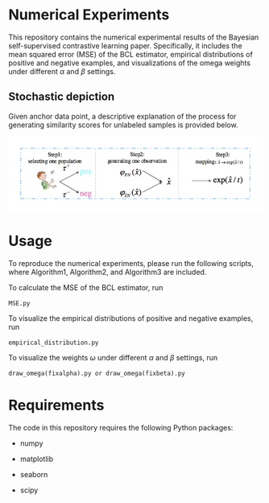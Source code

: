 # Numerical Experiments
This repository contains the numerical experimental results of the Bayesian self-supervised contrastive learning paper. Specifically, it includes the mean squared error (MSE) of the BCL estimator, empirical distributions of positive and negative examples, and visualizations of the omega weights under different $\alpha$ and $\beta$ settings.

## Stochastic depiction
Given anchor data point, a descriptive explanation of the process for generating similarity scores for unlabeled samples is provided below.

![image](https://github.com/liubin06/BCL/blob/main/pic/numerical.jpeg)


# Usage
To reproduce the numerical experiments, please run the following scripts, where Algorithm1, Algorithm2, and Algorithm3 are included.

To calculate the MSE of the BCL estimator, run 

```
MSE.py
```

To visualize the empirical distributions of positive and negative examples, run 
```
empirical_distribution.py
```

To visualize the weights $\omega$ under different $\alpha$ and $\beta$ settings, run 
```
draw_omega(fixalpha).py or draw_omega(fixbeta).py
```


# Requirements
The code in this repository requires the following Python packages:

- numpy

- matplotlib

- seaborn

- scipy


